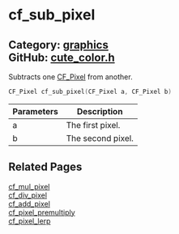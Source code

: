 [//]: # (This file is automatically generated by Cute Framework's docs parser.)
[//]: # (Do not edit this file by hand!)
[//]: # (See: https://github.com/RandyGaul/cute_framework/blob/master/samples/docs_parser.cpp)
[](../header.md ':include')

# cf_sub_pixel

Category: [graphics](/api_reference?id=graphics)  
GitHub: [cute_color.h](https://github.com/RandyGaul/cute_framework/blob/master/include/cute_color.h)  
---

Subtracts one [CF_Pixel](/graphics/cf_pixel.md) from another.

```cpp
CF_Pixel cf_sub_pixel(CF_Pixel a, CF_Pixel b)
```

Parameters | Description
--- | ---
a | The first pixel.
b | The second pixel.

## Related Pages

[cf_mul_pixel](/graphics/cf_mul_pixel.md)  
[cf_div_pixel](/graphics/cf_div_pixel.md)  
[cf_add_pixel](/graphics/cf_add_pixel.md)  
[cf_pixel_premultiply](/graphics/cf_pixel_premultiply.md)  
[cf_pixel_lerp](/graphics/cf_pixel_lerp.md)  
